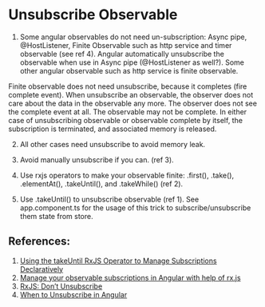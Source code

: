 
# Unsubscribe Observable
1. Some angular observables do not need un-subscription: Async pipe, @HostListener, Finite Observable such as http service and timer observable (see ref 4). Angular automatically unsubscribe the observable when use in Async pipe (@HostListener as well?). Some other angular observable such as http service is finite observable. 

Finite observable does not need unsubscribe, because it completes (fire complete event). When unsubscribe an observable, the observer does not care about the data in the observable any more. The observer does not see the complete event at all. The observable may not be complete. In either case of unsubscribing observable or observable complete by itself, the subscription is terminated, and associated memory is released.

2. All other cases need unsubscribe to avoid memory leak.

3. Avoid manually unsubscribe if you can. (ref 3).

4. Use rxjs operators to make your observable finite: .first(), .take(), .elementAt(), .takeUntil(), and .takeWhile() (ref 2).

5. Use .takeUntil() to unsubscribe observable (ref 1).
See app.component.ts for the usage of this trick to subscribe/unsubscribe them state from store.

## References:
1. [Using the takeUntil RxJS Operator to Manage Subscriptions Declaratively](https://alligator.io/angular/takeuntil-rxjs-unsubscribe/)
2. [Manage your observable subscriptions in Angular with help of rx.js](https://hackernoon.com/manage-your-observable-subscriptions-in-angular-with-help-of-rx-js-f574b590a5cb)  
3. [RxJS: Don’t Unsubscribe](https://medium.com/@benlesh/rxjs-dont-unsubscribe-6753ed4fda87)  
4. [When to Unsubscribe in Angular](https://netbasal.com/when-to-unsubscribe-in-angular-d61c6b21bad3)  

